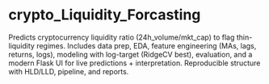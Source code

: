# crypto_Liquidity_Forcasting
Predicts cryptocurrency liquidity ratio (24h_volume/mkt_cap) to flag thin-liquidity regimes. Includes data prep, EDA, feature engineering (MAs, lags, returns, logs), modeling with log-target (RidgeCV best), evaluation, and a modern Flask UI for live predictions + interpretation. Reproducible structure with HLD/LLD, pipeline, and reports.
